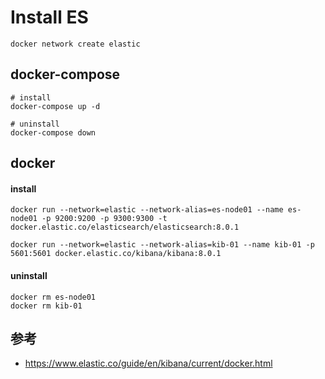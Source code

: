 # Install ES

```
docker network create elastic
```


## docker-compose

```
# install
docker-compose up -d

# uninstall
docker-compose down
```

## docker
#### install
```
docker run --network=elastic --network-alias=es-node01 --name es-node01 -p 9200:9200 -p 9300:9300 -t docker.elastic.co/elasticsearch/elasticsearch:8.0.1

docker run --network=elastic --network-alias=kib-01 --name kib-01 -p 5601:5601 docker.elastic.co/kibana/kibana:8.0.1
```

#### uninstall
```
docker rm es-node01
docker rm kib-01
```

## 参考
- https://www.elastic.co/guide/en/kibana/current/docker.html
